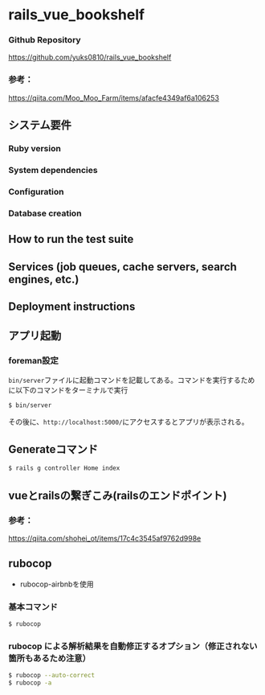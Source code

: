 # rails_vue_bookshelf
### Github Repository
https://github.com/yuks0810/rails_vue_bookshelf
### 参考：
https://qiita.com/Moo_Moo_Farm/items/afacfe4349af6a106253

## システム要件
### Ruby version

### System dependencies

### Configuration

### Database creation

## How to run the test suite

## Services (job queues, cache servers, search engines, etc.)

## Deployment instructions

## アプリ起動
### foreman設定
`bin/server`ファイルに起動コマンドを記載してある。コマンドを実行するために以下のコマンドをターミナルで実行

```bash
$ bin/server
```

その後に、`http://localhost:5000/`にアクセスするとアプリが表示される。

## Generateコマンド

```bash
$ rails g controller Home index
```

## vueとrailsの繋ぎこみ(railsのエンドポイント)
### 参考：
https://qiita.com/shohei_ot/items/17c4c3545af9762d998e

## rubocop
- rubocop-airbnbを使用
### 基本コマンド
```bash
$ rubocop
```

### rubocop による解析結果を自動修正するオプション（修正されない箇所もあるため注意）
```bash
$ rubocop --auto-correct
$ rubocop -a
```